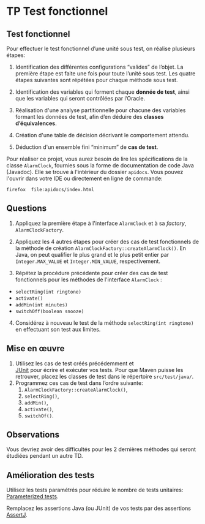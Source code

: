 # TP Test fonctionnel

## Test fonctionnel


Pour effectuer le test fonctionnel d’une unité sous test, on réalise plusieurs étapes:
1. Identification des différentes configurations “valides” de l’objet.
La première étape est faite une fois pour toute l’unité sous test.
Les quatre étapes suivantes sont répétées pour chaque méthode sous test.

2.	Identification des variables qui forment chaque **donnée de test**, ainsi que les variables qui seront contrôlées par l’Oracle.

3.	Réalisation d'une  analyse partitionnelle pour chacune des variables formant les données de test, afin d’en déduire des **classes d’équivalences**.

4.	Création d'une table de décision décrivant le comportement attendu.

5.	Déduction  d'un ensemble fini “minimum” de **cas de test**.


Pour réaliser ce projet, vous aurez besoin de lire les spécifications de la classe `AlarmClock`, fournies sous la forme de
documentation de code Java (Javadoc). Elle se trouve à l'intérieur du dossier `apidocs`.
Vous pouvez l'ouvrir  dans votre IDE ou directement en ligne de commande:

```shell
firefox  file:apidocs/index.html
```

## Questions

1. Appliquez la première étape à l'interface `AlarmClock` et à sa _factory_, `AlarmClockFactory`.

2. Appliquez les 4 autres étapes pour créer des cas de test fonctionnels de la méthode de création `AlarmClockFactory::createAlarmClock()`.
En Java, on peut qualifier le plus grand et le plus petit entier par `Integer.MAX_VALUE` et  `Integer.MIN_VALUE`, respectivement.

3.	Répétez la procédure précédente pour créer des cas de test fonctionnels pour les méthodes de l'interface `AlarmClock` :
-	`selectRing(int ringtone)`
-	`activate()`
-	`addMin(int minutes)`
-	`switchOff(boolean snooze)`

4. Considérez à nouveau le test de la méthode  `selectRing(int ringtone)` en effectuant son test aux limites.


## Mise en œuvre

1. Utilisez les cas de test créés précédemment  et  
 [JUnit](http://junit.org/ "JUnit") pour écrire et exécuter vos tests.
 Pour que Maven puisse les retrouver, placez les classes de test dans le répertoire `src/test/java/`.
2.	Programmez ces cas de test dans l’ordre suivante:
    1. `AlarmClockFactory::createAlarmClock()`,
    2. `selectRing()`,
    3. `addMin()`,
    4. `activate()`,
    5. `switchOf()`.

## Observations

Vous devriez avoir des difficultés pour les 2 dernières méthodes qui seront étudiées pendant un autre TD.


## Amélioration des tests

Utilisez les tests paramétrés pour réduire le nombre de tests unitaires: [Parameterized tests](https://github.com/junit-team/junit4/wiki/Parameterized-tests).

Remplacez les assertions Java (ou JUnit) de vos tests par des assertions [AssertJ](http://joel-costigliola.github.io/assertj/index.html).
